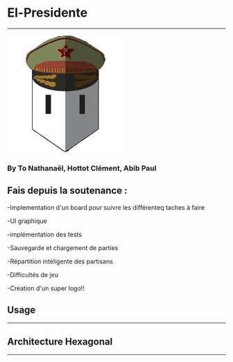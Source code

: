 # El-Presidente
___
![alt text](image/elpresidente.png)
### By To Nathanaël, Hottot Clément, Abib Paul

## Fais depuis la soutenance :

-Implementation d'un board pour suivre les différenteq taches à faire

-UI graphique

-implémentation des tests

-Sauvegarde et chargement de parties

-Répartition intéligente des partisans

-Difficultés de jeu

-Création d'un super logo!!

## Usage
___

## Architecture Hexagonal
___
